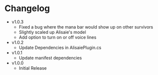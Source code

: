 # Changelog

- v1.0.3
	- Fixed a bug where the mana bar would show up on other survivors
	- Slightly scaled up Alisaie's model
	- Add option to turn on or off voice lines
- v1.0.2
	- Update Dependencies in AlisaiePlugin.cs
- v1.0.1
	- Update manifest dependencies
- v1.0.0
	- Initial Release
